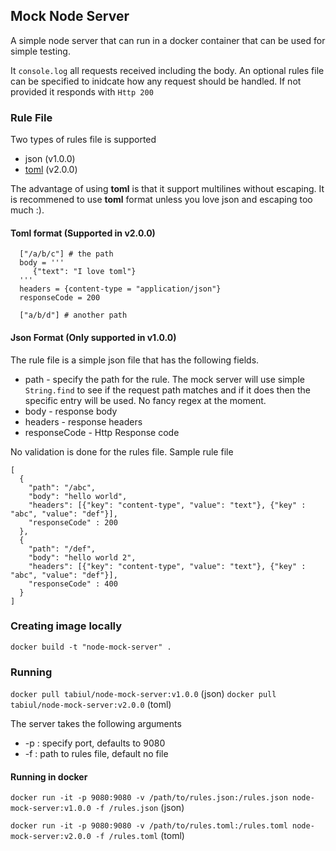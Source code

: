 ## Mock Node Server

A simple node server that can run in a docker container that can be used for simple testing.

It `console.log` all requests received including the body. An optional rules file can be specified to inidcate how any request should be handled. If not provided it responds with `Http 200`

### Rule File

Two types of rules file is supported

* json (v1.0.0)
* [toml](https://github.com/toml-lang/toml) (v2.0.0)

The advantage of using **toml** is that it support multilines without escaping. It is recommened to use **toml** format unless you love json and escaping too much :).

#### Toml format (Supported in v2.0.0)

```
  ["/a/b/c"] # the path
  body = '''
     {"text": "I love toml"}
  '''
  headers = {content-type = "application/json"}
  responseCode = 200

  ["a/b/d"] # another path    
```


#### Json Format (Only supported in v1.0.0)
The rule file is a simple json file that has the following fields.

* path - specify the path for the rule. The mock server will use simple `String.find` to see if the request path matches and if it does then the specific entry will be used. No fancy regex at the moment.
* body - response body
* headers - response headers
* responseCode - Http Response code

No validation is done for the rules file. Sample rule file

```
[
  {
    "path": "/abc",
    "body": "hello world",
    "headers": [{"key": "content-type", "value": "text"}, {"key" : "abc", "value": "def"}],
    "responseCode" : 200
  },
  {
    "path": "/def",
    "body": "hello world 2",
    "headers": [{"key": "content-type", "value": "text"}, {"key" : "abc", "value": "def"}],
    "responseCode" : 400
  }
]
```
### Creating image locally

`docker build -t "node-mock-server" .`


### Running

`docker pull tabiul/node-mock-server:v1.0.0` (json)
`docker pull tabiul/node-mock-server:v2.0.0` (toml)

The server takes the following arguments

* -p : specify port, defaults to 9080
* -f : path to rules file, default no file

#### Running in docker

`docker run -it -p 9080:9080 -v /path/to/rules.json:/rules.json node-mock-server:v1.0.0 -f /rules.json` (json)

`docker run -it -p 9080:9080 -v /path/to/rules.toml:/rules.toml node-mock-server:v2.0.0 -f /rules.toml` (toml)